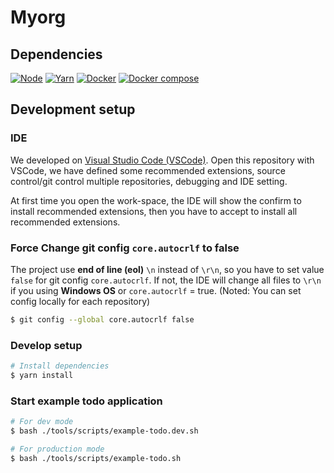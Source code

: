 # Myorg

## <a name="dependencies"></a> Dependencies

<a href="https://nodejs.org/en/download/"><img src="https://img.shields.io/badge/Node.JS-v16+-success?style=flat&logo=node.js" alt="Node" /></a>
<a href="https://classic.yarnpkg.com/"><img src="https://img.shields.io/badge/yarn-v1.22+-success?style=flat&logo=yarn" alt="Yarn" /></a>
<a href="https://www.docker.com/get-started"><img src="https://img.shields.io/badge/Docker-v20.10+-success?style=flat&logo=docker" alt="Docker" /></a>
<a href="https://www.docker.com/get-started"><img src="https://img.shields.io/badge/docker--compose-v2.6+-success?style=flat&logo=docker" alt="Docker compose" /></a>

## <a name="develop-setup"></a> Development setup

### <a name="develop-setup-ide"></a> IDE

We developed on [Visual Studio Code (VSCode)](https://code.visualstudio.com/). Open this repository with VSCode, we have defined some recommended extensions, source control/git control multiple repositories, debugging and IDE setting.

At first time you open the work-space, the IDE will show the confirm to install recommended extensions, then you have to accept to install all recommended extensions.

### <a name="develop-setup-config"></a> Force Change git config `core.autocrlf` to false

The project use **end of line (eol)** `\n` instead of `\r\n`, so you have to set value `false` for git config `core.autocrlf`. If not, the IDE will change all files to `\r\n` if you using **Windows OS** or `core.autocrlf` = true. (Noted: You can set config locally for each repository)

```bash
$ git config --global core.autocrlf false
```

### <a name="develop-setup"></a> Develop setup

```bash
# Install dependencies
$ yarn install
```

### <a name="start-example-todo"></a> Start example todo application

```bash
# For dev mode
$ bash ./tools/scripts/example-todo.dev.sh

# For production mode
$ bash ./tools/scripts/example-todo.sh
```
